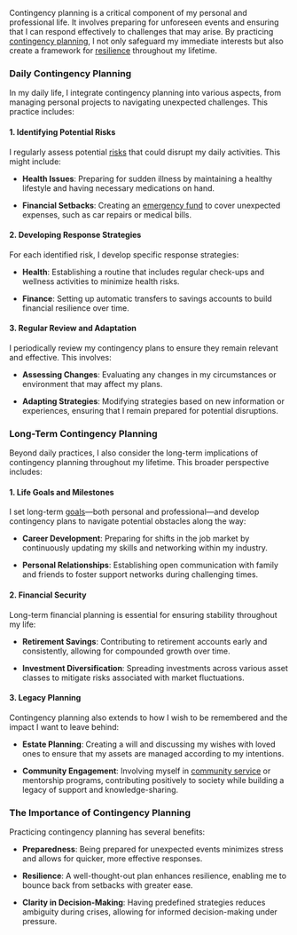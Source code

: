 Contingency planning is a critical component of my personal and professional life. It involves preparing for unforeseen events and ensuring that I can respond effectively to challenges that may arise. By practicing [contingency planning](/literary_products/joes_notes/CONTINGENCY_PLANNING.md), I not only safeguard my immediate interests but also create a framework for [resilience](/literary_products/joes_notes/RESILIENCE.md) throughout my lifetime.

### Daily Contingency Planning

In my daily life, I integrate contingency planning into various aspects, from managing personal projects to navigating unexpected challenges. This practice includes:

#### 1. **Identifying Potential Risks**
I regularly assess potential [risks](/literary_products/joes_notes/RISKS.md) that could disrupt my daily activities. This might include:

- **Health Issues**: Preparing for sudden illness by maintaining a healthy lifestyle and having necessary medications on hand.

- **Financial Setbacks**: Creating an [emergency fund](/literary_products/joes_notes/EMERGENCY_FUND.md) to cover unexpected expenses, such as car repairs or medical bills.

#### 2. **Developing Response Strategies**
For each identified risk, I develop specific response strategies:

- **Health**: Establishing a routine that includes regular check-ups and wellness activities to minimize health risks.

- **Finance**: Setting up automatic transfers to savings accounts to build financial resilience over time.

#### 3. **Regular Review and Adaptation**
I periodically review my contingency plans to ensure they remain relevant and effective. This involves:

- **Assessing Changes**: Evaluating any changes in my circumstances or environment that may affect my plans.

- **Adapting Strategies**: Modifying strategies based on new information or experiences, ensuring that I remain prepared for potential disruptions.

### Long-Term Contingency Planning

Beyond daily practices, I also consider the long-term implications of contingency planning throughout my lifetime. This broader perspective includes:

#### 1. **Life Goals and Milestones**
I set long-term [goals](/literary_products/joes_notes/GOALS.md)—both personal and professional—and develop contingency plans to navigate potential obstacles along the way:

- **Career Development**: Preparing for shifts in the job market by continuously updating my skills and networking within my industry.

- **Personal Relationships**: Establishing open communication with family and friends to foster support networks during challenging times.

#### 2. **Financial Security**
Long-term financial planning is essential for ensuring stability throughout my life:

- **Retirement Savings**: Contributing to retirement accounts early and consistently, allowing for compounded growth over time.

- **Investment Diversification**: Spreading investments across various asset classes to mitigate risks associated with market fluctuations.

#### 3. **Legacy Planning**
Contingency planning also extends to how I wish to be remembered and the impact I want to leave behind:

- **Estate Planning**: Creating a will and discussing my wishes with loved ones to ensure that my assets are managed according to my intentions.

- **Community Engagement**: Involving myself in [community service](/literary_products/joes_notes/COMMUNITY_SERVICE.md) or mentorship programs, contributing positively to society while building a legacy of support and knowledge-sharing.

### The Importance of Contingency Planning

Practicing contingency planning has several benefits:

- **Preparedness**: Being prepared for unexpected events minimizes stress and allows for quicker, more effective responses.

- **Resilience**: A well-thought-out plan enhances resilience, enabling me to bounce back from setbacks with greater ease.

- **Clarity in Decision-Making**: Having predefined strategies reduces ambiguity during crises, allowing for informed decision-making under pressure.

